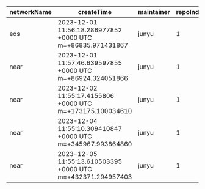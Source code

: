 | networkName | createTime                                                  | maintainer | repoIndex | repoURL                                    | branchName | commitId1URL                                                                               | commitId2URL                                                                               | keyfile                               | simpleCompareURL                                                                                                 | originCompareURL                                                                                                                       |
| ----------- | ----------------------------------------------------------- | ---------- | --------- | ------------------------------------------ | ---------- | ------------------------------------------------------------------------------------------ | ------------------------------------------------------------------------------------------ | ------------------------------------- | ---------------------------------------------------------------------------------------------------------------- | -------------------------------------------------------------------------------------------------------------------------------------- |
| eos         | 2023-12-01 11:56:18.286977852 +0000 UTC m=+86835.971431867  | junyu      | 1         | [link](https://github.com/AntelopeIO/leap) | main       | [link](https://github.com/AntelopeIO/leap/commit/40cc421f180b70014dc6f9e4b4221c826058b856) | [link](https://github.com/AntelopeIO/leap/commit/291b6dfda44b2deee8271c70b343f60ddcc0145f) | ./libraries/chain/include/eosio/chain | [link](https://github.com/yushion-safulet/weekly-update/compare/eos_main_1_40cc421f...eos_main_1_291b6dfd)       | [link](https://github.com/AntelopeIO/leap/compare/40cc421f180b70014dc6f9e4b4221c826058b856...291b6dfda44b2deee8271c70b343f60ddcc0145f) |
| near        | 2023-12-01 11:57:46.639597855 +0000 UTC m=+86924.324051866  | junyu      | 1         | [link](https://github.com/near/nearcore)   | master     | [link](https://github.com/near/nearcore/commit/935cc9823d82efefcb5d2b1e318eb7fee1e6e760)   | [link](https://github.com/near/nearcore/commit/b5943dc3665c17f92c14efb3c174ee2890ac93f7)   | ./core/primitives/src                 | [link](https://github.com/yushion-safulet/weekly-update/compare/near_master_1_935cc982...near_master_1_b5943dc3) | [link](https://github.com/near/nearcore/compare/935cc9823d82efefcb5d2b1e318eb7fee1e6e760...b5943dc3665c17f92c14efb3c174ee2890ac93f7)   |
| near        | 2023-12-02 11:55:17.4155806 +0000 UTC m=+173175.100034610   | junyu      | 1         | [link](https://github.com/near/nearcore)   | master     | [link](https://github.com/near/nearcore/commit/b5943dc3665c17f92c14efb3c174ee2890ac93f7)   | [link](https://github.com/near/nearcore/commit/21851d285383c754dc579fd4d607793accfed0ea)   | ./core/primitives/src                 | [link](https://github.com/yushion-safulet/weekly-update/compare/near_master_1_b5943dc3...near_master_1_21851d28) | [link](https://github.com/near/nearcore/compare/b5943dc3665c17f92c14efb3c174ee2890ac93f7...21851d285383c754dc579fd4d607793accfed0ea)   |
| near        | 2023-12-04 11:55:10.309410847 +0000 UTC m=+345967.993864860 | junyu      | 1         | [link](https://github.com/near/nearcore)   | master     | [link](https://github.com/near/nearcore/commit/21851d285383c754dc579fd4d607793accfed0ea)   | [link](https://github.com/near/nearcore/commit/81b7082507fcf393e2f3b185339d83b56eebc9b1)   | ./core/primitives/src                 | [link](https://github.com/yushion-safulet/weekly-update/compare/near_master_1_21851d28...near_master_1_81b70825) | [link](https://github.com/near/nearcore/compare/21851d285383c754dc579fd4d607793accfed0ea...81b7082507fcf393e2f3b185339d83b56eebc9b1)   |
| near        | 2023-12-05 11:55:13.610503395 +0000 UTC m=+432371.294957403 | junyu      | 1         | [link](https://github.com/near/nearcore)   | master     | [link](https://github.com/near/nearcore/commit/81b7082507fcf393e2f3b185339d83b56eebc9b1)   | [link](https://github.com/near/nearcore/commit/2fcbeb7d6a61d1898c6f4b5ef9ee2d3542c18911)   | ./core/primitives/src                 | [link](https://github.com/yushion-safulet/weekly-update/compare/near_master_1_81b70825...near_master_1_2fcbeb7d) | [link](https://github.com/near/nearcore/compare/81b7082507fcf393e2f3b185339d83b56eebc9b1...2fcbeb7d6a61d1898c6f4b5ef9ee2d3542c18911)   |

